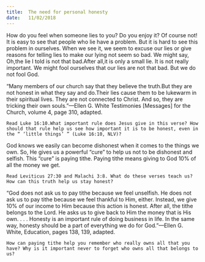 ```yaml
---
title:  The need for personal honesty
date:   11/02/2018
---
```


How do you feel when someone lies to you? Do you enjoy it? Of course not! It is easy to see that people who lie have a problem. But it is hard to see this problem in ourselves. When we see it, we seem to excuse our lies or give reasons for telling lies to make our lying not seem so bad. We might say, Oh,the lie I told is not that bad.After all,it is only a small lie. It is not really important. We might fool ourselves that our lies are not that bad. But we do not fool God. 

“Many members of our church say that they believe the truth.But they are not honest in what they say and do.Their lies cause them to be lukewarm in their spiritual lives. They are not connected to Christ. And so, they are tricking their own souls.”—Ellen G. White Testimonies [Messages] for the Church, volume 4, page 310, adapted. 

`Read Luke 16:10.What important rule does Jesus give in this verse? How should that rule help us see how important it is to be honest, even in the “ ‘little things’ ” (Luke 16:10, NLV)?` 

God knows we easily can become dishonest when it comes to the things we own. So, He gives us a powerful “cure” to help us not to be dishonest and selfish. This “cure” is paying tithe. Paying tithe means giving to God 10% of all the money we get. 

`Read Leviticus 27:30 and Malachi 3:8. What do these verses teach us? How can this truth help us stay honest?` 

“God does not ask us to pay tithe because we feel unselfish. He does not ask us to pay tithe because we feel thankful to Him, either. Instead, we give 10% of our income to Him because this action is honest. After all, the tithe belongs to the Lord. He asks us to give back to Him the money that is His own. . . . Honesty is an important rule of doing business in life. In the same way, honesty should be a part of everything we do for God.”—Ellen G. White, Education, pages 138, 139, adapted. 

`How can paying tithe help you remember who really owns all that you have? Why is it important never to forget who owns all that belongs to us?`